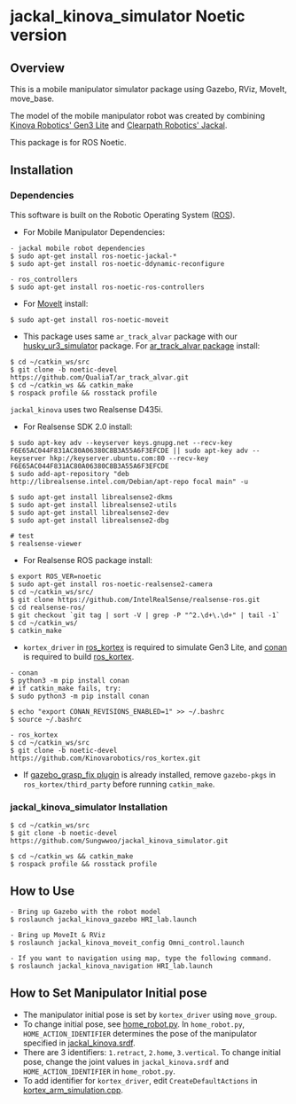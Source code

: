 # jackal_kinova_simulator Noetic version

## Overview
This is a mobile manipulator simulator package using Gazebo, RViz, MoveIt, move_base.

The model of the mobile manipulator robot was created by combining [Kinova Robotics' Gen3 Lite](https://github.com/Kinovarobotics/ros_kortex) and [Clearpath Robotics' Jackal](https://github.com/jackal/jackal.git).

This package is for ROS Noetic.


## Installation

### Dependencies
This software is built on the Robotic Operating System ([ROS](http://wiki.ros.org/ROS/Installation)).

- For Mobile Manipulator Dependencies:
```
- jackal mobile robot dependencies
$ sudo apt-get install ros-noetic-jackal-*
$ sudo apt-get install ros-noetic-ddynamic-reconfigure

- ros_controllers
$ sudo apt-get install ros-noetic-ros-controllers
```

- For [MoveIt](https://moveit.ros.org/) install:
```
$ sudo apt-get install ros-noetic-moveit
```

- This package uses same ```ar_track_alvar``` package with our [husky_ur3_simulator](https://github.com/QualiaT/husky_ur3_simulator.git) package. For [ar_track_alvar package](https://github.com/QualiaT/ar_track_alvar) install:
```
$ cd ~/catkin_ws/src
$ git clone -b noetic-devel https://github.com/QualiaT/ar_track_alvar.git
$ cd ~/catkin_ws && catkin_make
$ rospack profile && rosstack profile
```
```jackal_kinova``` uses two Realsense D435i.
- For Realsense SDK 2.0 install:
```
$ sudo apt-key adv --keyserver keys.gnupg.net --recv-key F6E65AC044F831AC80A06380C8B3A55A6F3EFCDE || sudo apt-key adv --keyserver hkp://keyserver.ubuntu.com:80 --recv-key F6E65AC044F831AC80A06380C8B3A55A6F3EFCDE
$ sudo add-apt-repository "deb http://librealsense.intel.com/Debian/apt-repo focal main" -u

$ sudo apt-get install librealsense2-dkms
$ sudo apt-get install librealsense2-utils
$ sudo apt-get install librealsense2-dev
$ sudo apt-get install librealsense2-dbg

# test
$ realsense-viewer
```

- For Realsense ROS package install:
```
$ export ROS_VER=noetic
$ sudo apt-get install ros-noetic-realsense2-camera
$ cd ~/catkin_ws/src/
$ git clone https://github.com/IntelRealSense/realsense-ros.git
$ cd realsense-ros/
$ git checkout `git tag | sort -V | grep -P "^2.\d+\.\d+" | tail -1`
$ cd ~/catkin_ws/
$ catkin_make
```

- ```kortex_driver``` in [ros_kortex](https://github.com/Kinovarobotics/ros_kortex) is required to simulate Gen3 Lite, and [conan](https://docs.conan.io/en/latest/installation.html) is required to build [ros_kortex](https://github.com/Kinovarobotics/ros_kortex). 
```
- conan
$ python3 -m pip install conan
# if catkin_make fails, try:
$ sudo python3 -m pip install conan

$ echo "export CONAN_REVISIONS_ENABLED=1" >> ~/.bashrc
$ source ~/.bashrc

- ros_kortex
$ cd ~/catkin_ws/src
$ git clone -b noetic-devel https://github.com/Kinovarobotics/ros_kortex.git
```

- If [gazebo_grasp_fix plugin](https://github.com/JenniferBuehler/gazebo-pkgs) is already installed, remove ```gazebo-pkgs``` in ```ros_kortex/third_party``` before running ```catkin_make```.


### jackal_kinova_simulator Installation
```
$ cd ~/catkin_ws/src
$ git clone -b noetic-devel https://github.com/Sungwwoo/jackal_kinova_simulator.git

$ cd ~/catkin_ws && catkin_make
$ rospack profile && rosstack profile
```




## How to Use
```
- Bring up Gazebo with the robot model
$ roslaunch jackal_kinova_gazebo HRI_lab.launch

- Bring up MoveIt & RViz
$ roslaunch jackal_kinova_moveit_config Omni_control.launch

- If you want to navigation using map, type the following command.
$ roslaunch jackal_kinova_navigation HRI_lab.launch
```
## How to Set Manipulator Initial pose
- The manipulator initial pose is set by ```kortex_driver``` using ```move_group```. 
- To change initial pose, see [home_robot.py](https://github.com/Sungwwoo/jackal_kinova_simulator/blob/noetic-devel/jackal_kinova_moveit_config/scripts/home_robot.py).  In ```home_robot.py```, ```HOME_ACTION_IDENTIFIER``` determines the pose of the manipulator specified in [jackal_kinova.srdf](https://github.com/Sungwwoo/jackal_kinova_simulator/blob/noetic-devel/jackal_kinova_moveit_config/config/jackal_kinova.srdf).
- There are 3 identifiers: ```1.retract```, ```2.home```, ```3.vertical```. To change initial pose, change the joint values in ```jackal_kinova.srdf``` and ```HOME_ACTION_IDENTIFIER``` in ```home_robot.py```.
- To add identifier for ```kortex_driver```, edit ```CreateDefaultActions``` in [kortex_arm_simulation.cpp](https://github.com/Kinovarobotics/ros_kortex/blob/noetic-devel/kortex_driver/src/non-generated/driver/kortex_arm_simulation.cpp#L584).
